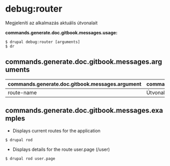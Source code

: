 # debug:router
Megjeleníti az alkalmazás aktuális útvonalait

**commands.generate.doc.gitbook.messages.usage:**
```
$ drupal debug:router [arguments]
$ dr  
```

## commands.generate.doc.gitbook.messages.arguments
commands.generate.doc.gitbook.messages.argument | commands.generate.doc.gitbook.messages.details
---------|-------------
route-name | Útvonalnevek

## commands.generate.doc.gitbook.messages.examples
* Displays current routes for the application
```
$ drupal rod
```
* Displays details for the route user.page (/user)
```
$ drupal rod user.page
```
